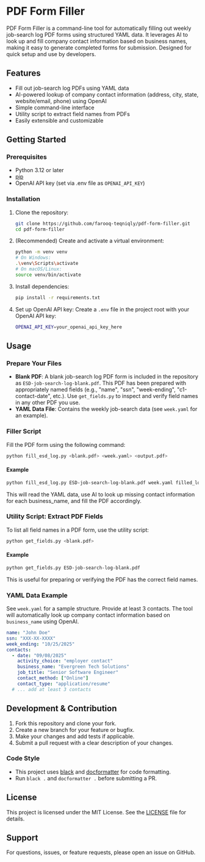# PDF Form Filler

PDF Form Filler is a command-line tool for automatically filling out weekly job-search log PDF forms using structured YAML data. It leverages AI to look up and fill company contact information based on business names, making it easy to generate completed forms for submission. Designed for quick setup and use by developers.

## Features

- Fill out job-search log PDFs using YAML data
- AI-powered lookup of company contact information (address, city, state, website/email, phone) using OpenAI
- Simple command-line interface
- Utility script to extract field names from PDFs
- Easily extensible and customizable

## Getting Started

### Prerequisites

- Python 3.12 or later
- [pip](https://pip.pypa.io/en/stable/)
- OpenAI API key (set via .env file as `OPENAI_API_KEY`)

### Installation

1. Clone the repository:

   ```sh
   git clone https://github.com/farooq-teqniqly/pdf-form-filler.git
   cd pdf-form-filler
   ```

2. (Recommended) Create and activate a virtual environment:

   ```sh
   python -m venv venv
   # On Windows:
   .\venv\Scripts\activate
   # On macOS/Linux:
   source venv/bin/activate
   ```

3. Install dependencies:

   ```sh
   pip install -r requirements.txt
   ```

4. Set up OpenAI API key: Create a `.env` file in the project root with your OpenAI API key:

   ```sh
   OPENAI_API_KEY=your_openai_api_key_here
   ```

## Usage

### Prepare Your Files

- **Blank PDF**: A blank job-search log PDF form is included in the repository as `ESD-job-search-log-blank.pdf`. This PDF has been prepared with appropriately named fields (e.g., "name", "ssn", "week-ending", "c1-contact-date", etc.). Use `get_fields.py` to inspect and verify field names in any other PDF you use.
- **YAML Data File**: Contains the weekly job-search data (see `week.yaml` for an example).

### Filler Script

Fill the PDF form using the following command:

```sh
python fill_esd_log.py <blank.pdf> <week.yaml> <output.pdf>
```

#### Example

```sh
python fill_esd_log.py ESD-job-search-log-blank.pdf week.yaml filled_log.pdf
```

This will read the YAML data, use AI to look up missing contact information for each business_name, and fill the PDF accordingly.

### Utility Script: Extract PDF Fields

To list all field names in a PDF form, use the utility script:

```sh
python get_fields.py <blank.pdf>
```

#### Example

```sh
python get_fields.py ESD-job-search-log-blank.pdf
```

This is useful for preparing or verifying the PDF has the correct field names.

### YAML Data Example

See `week.yaml` for a sample structure. Provide at least 3 contacts. The tool will automatically look up company contact information based on `business_name` using OpenAI.

```yaml
name: "John Doe"
ssn: "XXX-XX-XXXX"
week_ending: "10/25/2025"
contacts:
  - date: "09/08/2025"
    activity_choice: "employer contact"
    business_name: "Evergreen Tech Solutions"
    job_title: "Senior Software Engineer"
    contact_method: ["Online"]
    contact_type: "application/resume"
  # ... add at least 3 contacts
```

## Development & Contribution

1. Fork this repository and clone your fork.
2. Create a new branch for your feature or bugfix.
3. Make your changes and add tests if applicable.
4. Submit a pull request with a clear description of your changes.

### Code Style

- This project uses [black](https://black.readthedocs.io/) and [docformatter](https://github.com/PyCQA/docformatter) for code formatting.
- Run `black .` and `docformatter .` before submitting a PR.

## License

This project is licensed under the MIT License. See the [LICENSE](LICENSE) file for details.

## Support

For questions, issues, or feature requests, please open an issue on GitHub.
